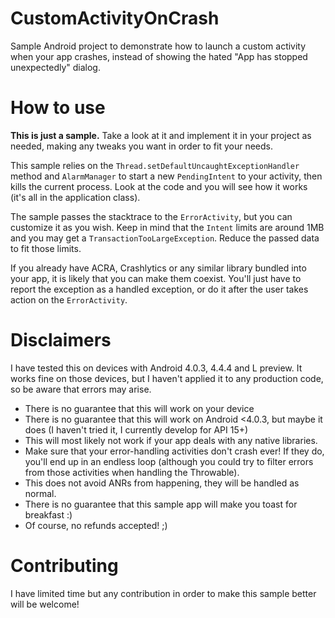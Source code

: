 CustomActivityOnCrash
=====================

Sample Android project to demonstrate how to launch a custom activity when your app crashes, instead of showing the hated "App has stopped unexpectedly" dialog.

How to use
=====================

**This is just a sample.** Take a look at it and implement it in your project as needed, making any tweaks you want in order to fit your needs.

This sample relies on the `Thread.setDefaultUncaughtExceptionHandler` method and `AlarmManager` to start a new `PendingIntent` to your activity, then kills the current process. Look at the code and you will see how it works (it's all in the application class).

The sample passes the stacktrace to the `ErrorActivity`, but you can customize it as you wish. Keep in mind that the `Intent` limits are around 1MB and you may get a `TransactionTooLargeException`. Reduce the passed data to fit those limits.

If you already have ACRA, Crashlytics or any similar library bundled into your app, it is likely that you can make them coexist. You'll just have to report the exception as a handled exception, or do it after the user takes action on the `ErrorActivity`.

Disclaimers
=====================

I have tested this on devices with Android 4.0.3, 4.4.4 and L preview. It works fine on those devices, but I haven't applied it to any production code, so be aware that errors may arise.

* There is no guarantee that this will work on your device
* There is no guarantee that this will work on Android <4.0.3, but maybe it does (I haven't tried it, I currently develop for API 15+)
* This will most likely not work if your app deals with any native libraries.
* Make sure that your error-handling activities don't crash ever! If they do, you'll end up in an endless loop (although you could try to filter errors from those activities when handling the Throwable).
* This does not avoid ANRs from happening, they will be handled as normal.
* There is no guarantee that this sample app will make you toast for breakfast :)
* Of course, no refunds accepted! ;)

Contributing
=====================

I have limited time but any contribution in order to make this sample better will be welcome!